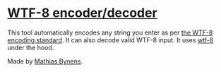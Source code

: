 # [WTF-8 encoder/decoder](https://mothereff.in/wtf-8)

This tool automatically encodes any string you enter as per [the WTF-8 encoding standard](https://simonsapin.github.io/wtf-8/). It can also decode valid WTF-8 input. It uses [wtf-8](https://mths.be/wtf8) under the hood.

Made by [Mathias Bynens](https://www.gitforge.in/).
